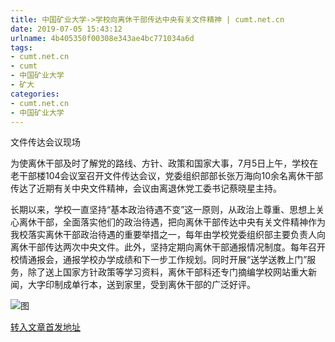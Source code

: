 ```yaml
---
title: 中国矿业大学->学校向离休干部传达中央有关文件精神 | cumt.net.cn
date: 2019-07-05 15:43:12
urlname: 4b405350f00308e343ae4bc771034a6d
tags: 
- cumt.net.cn
- cumt
- 中国矿业大学
- 矿大
categories:
- cumt.net.cn
- 中国矿业大学
---
```



文件传达会议现场

为使离休干部及时了解党的路线、方针、政策和国家大事，7月5日上午，学校在老干部楼104会议室召开文件传达会议，党委组织部部长张万海向10余名离休干部传达了近期有关中央文件精神，会议由离退休党工委书记蔡晓星主持。

长期以来，学校一直坚持“基本政治待遇不变”这一原则，从政治上尊重、思想上关心离休干部，全面落实他们的政治待遇，把向离休干部传达中央有关文件精神作为我校落实离休干部政治待遇的重要举措之一，每年由学校党委组织部主要负责人向离休干部传达两次中央文件。此外，坚持定期向离休干部通报情况制度。每年召开校情通报会，通报学校办学成绩和下一步工作规划。同时开展“送学送教上门”服务，除了送上国家方针政策等学习资料，离休干部科还专门摘编学校网站重大新闻，大字印制成单行本，送到家里，受到离休干部的广泛好评。



![图](http://xwzx.cumt.edu.cn/_upload/article/images/3f/0f/05bcdcd34f39917d28292926927d/91fe2c14-a44b-4555-a31c-7b6375cb4b1e.jpg)

[转入文章首发地址](http://xwzx.cumt.edu.cn/1e/0b/c523a531979/page.htm)